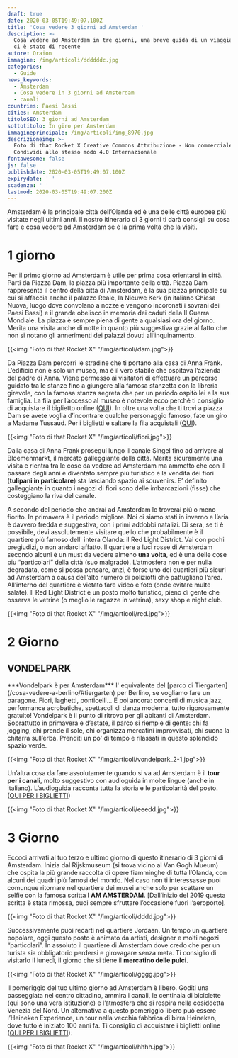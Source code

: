 ```yaml
---
draft: true
date: 2020-03-05T19:49:07.100Z
title: 'Cosa vedere 3 giorni ad Amsterdam '
description: >-
  Cosa vedere ad Amsterdam in tre giorni, una breve guida di un viaggiatore che
  ci è stato di recente
autore: Oraion
immagine: /img/articoli/ddddddc.jpg
categories:
  - Guide
news_keywords:
  - Amsterdam
  - Cosa vedere in 3 giorni ad Amsterdam
  - canali
countries: Paesi Bassi
cities: Amsterdam
titoloSEO: 3 giorni ad Amsterdam
sottotitolo: In giro per Amsterdam
immagineprincipale: /img/articoli/img_8970.jpg
descrizioneimg: >-
  Foto di that Rocket X Creative Commons Attribuzione - Non commerciale -
  Condividi allo stesso modo 4.0 Internazionale
fontawesome: false
js: false
publishdate: 2020-03-05T19:49:07.100Z
expirydate: ' '
scadenza: ' '
lastmod: 2020-03-05T19:49:07.200Z
---
```

Amsterdam è la principale città dell’Olanda ed è una delle città europee più visitate negli ultimi anni. Il nostro itinerario di 3 giorni ti darà consigli su cosa fare e cosa vedere ad Amsterdam se è la prima volta che la visiti.

<h1>1 giorno</h1>

Per il primo giorno ad Amsterdam è utile per prima cosa orientarsi in città. Parti da Piazza Dam, la piazza più importante della città. Piazza Dam rappresenta il centro della città di Amsterdam, è la sua piazza principale su cui si affaccia anche il palazzo Reale, la Nieuwe Kerk (in italiano Chiesa Nuova, luogo dove convolano a nozze e vengono incoronati i sovrani dei Paesi Bassi) e il grande obelisco in memoria dei caduti della II Guerra Mondiale. La piazza è sempre piena di gente a qualsiasi ora del giorno. Merita una visita anche di notte in quanto più suggestiva grazie al fatto che non si notano gli annerimenti dei palazzi dovuti all’inquinamento.

{{<img "Foto di that Rocket X" "/img/articoli/dam.jpg">}}

Da Piazza Dam percorri le stradine che ti portano alla casa di Anna Frank.  L’edificio non è solo un museo, ma è il vero stabile che ospitava l’azienda del padre di Anna. Viene permesso ai visitatori di effettuare un percorso guidato tra le stanze fino a giungere alla famosa stanzetta con la libreria girevole, con la famosa stanza segreta che per un periodo ospitò lei e la sua famiglia. La fila per l’accesso al museo è notevole ecco perché ti consiglio di acquistare il biglietto online ([QUI](https://www.getyourguide.com/amsterdam-l36/amsterdam-life-of-anne-frank-walking-tour-t250362/?partner_id=CSSHL9T&utm_medium=online_publisher&utm_source=thatrocketx@protonmail.com&placement=content-middle&cmp=amsterdam)).  In oltre una volta che ti trovi a piazza Dam se avete voglia d’incontrare qualche personaggio famoso, fate un giro a Madame Tussaud. Per i biglietti e saltare la fila acquistali ([QUI](https://www.getyourguide.com/amsterdam-l36/vip-fasttrack-entrance-madame-tussauds-amsterdam-t36506/?partner_id=CSSHL9T&utm_medium=online_publisher&utm_source=thatrocketx@protonmail.com&placement=content-middle&cmp=amsterdam)).

{{<img "Foto di that Rocket X" "/img/articoli/fiori.jpg">}}

Dalla casa di Anna Frank prosegui lungo il canale Singel fino ad arrivare al Bloemenmarkt, il mercato galleggiante della città. Merita sicuramente una visita e rientra tra le cose da vedere ad Amsterdam ma ammetto che con il passare degli anni è diventato sempre più turistico e la vendita dei fiori (**tulipani in particolare**) sta lasciando spazio ai souvenirs. E’ definito galleggiante in quanto i negozi di fiori sono delle imbarcazioni (fisse) che costeggiano la riva del canale.

A secondo del periodo che andrai ad Amsterdam lo troverai più o meno fiorito. In primavera è il periodo migliore. Noi ci siamo stati in inverno e l’aria è davvero fredda e suggestiva, con i primi addobbi natalizi. Di sera, se ti è possibile, devi assolutemente visitare quello che probabilmente è il quartiere più famoso dell' intera Olanda: il Red Light District. Vai con pochi pregiudizi, o non andarci affatto. Il quartiere a luci rosse di Amsterdam secondo alcuni è un must da vedere almeno **una volta**, ed è una delle cose piu “particolari” della città (suo malgrado). L’atmosfera non e per nulla degradata, come si possa pensare, anzi, è forse uno dei quartieri più sicuri ad Amsterdam a causa dell’alto numero di poliziotti che pattugliano l’area. All’interno del quartiere è vietato fare video e foto (onde evitare multe salate). Il Red Light District è un posto molto turistico, pieno di gente che osserva le vetrine (o meglio le ragazze in vetrina), sexy shop e night club.

{{<img "Foto di that Rocket X" "/img/articoli/red.jpg">}}

<h1>2 Giorno</h1>

<h2>VONDELPARK</h2>
***Vondelpark è per Amsterdam*** l' equivalente del [parco di Tiergarten](/cosa-vedere-a-berlino/#tiergarten) per Berlino, se vogliamo fare un paragone. Fiori, laghetti, ponticelli… E poi ancora: concerti di musica jazz, performance acrobatiche, spettacoli di danza moderna, tutto rigorosamente gratuito! Vondelpark è il punto di ritrovo per gli abitanti di Amsterdam. Soprattutto in primavera e d’estate, il parco si riempie di gente: chi fa jogging, chi prende il sole, chi organizza mercatini improvvisati, chi suona la chitarra sull’erba. Prenditi un po' di tempo e rilassati in questo splendido spazio verde.

{{<img "Foto di that Rocket X" "/img/articoli/vondelpark_2-1.jpg">}}

Un’altra cosa da fare assolutamente quando si va ad Amsterdam è il **tour per i canali**, molto suggestivo con audioguida in molte lingue (anche in italiano). L’audioguida racconta tutta la storia e le particolarità del posto. ([QUI PER I BIGLIETTI](https://www.getyourguide.com/amsterdam-l36/amsterdam-canal-cruise-t56671/?partner_id=CSSHL9T&utm_medium=online_publisher&utm_source=thatrocketx@protonmail.com&placement=content-middle&cmp=amsterdam/)) 

{{<img "Foto di that Rocket X" "/img/articoli/eeedd.jpg">}}

<h1>3 Giorno</h1>

Eccoci arrivati al tuo terzo e ultimo giorno di questo itinerario di 3 giorni di Amsterdam. Inizia dal Rijskmuseum (si trova vicino al Van Gogh Mueum) che ospita la più grande raccolta di opere fiamminghe di tutta l’Olanda, con alcuni dei quadri più famosi del mondo. Nel caso non ti interessasse puoi comunque ritornare nel quartiere dei musei anche solo per scattare un selfie con la famosa scritta **I AM AMSTERDAM**. \[Dall’inizio del 2019 questa scritta è stata rimossa, puoi sempre sfruttare l’occasione fuori l’aeroporto].

{{<img "Foto di that Rocket X" "/img/articoli/dddd.jpg">}}

Successivamente puoi recarti nel quartiere Jordaan. Un tempo un quartiere popolare, oggi questo posto è animato da artisti, designer e molti negozi “particolari”. In assoluto il quartiere di Amsterdam dove credo che per un turista sia obbligatorio perdersi e girovagare senza meta. Ti consiglio di visitarlo il lunedì, il giorno che si tiene il **mercatino delle pulci.**

{{<img "Foto di that Rocket X" "/img/articoli/gggg.jpg">}}

Il pomeriggio del tuo ultimo giorno ad Amsterdam è libero. Goditi una passeggiata nel centro cittadino, ammira i canali, le centinaia di biciclette (qui sono una vera istituzione) e l’atmosfera che si respira nella cosiddetta Venezia del Nord. Un alternativa a questo pomeriggio libero può essere l’Heineken Experience, un tour nella vecchia fabbrica di birra Heineken, dove tutto è iniziato 100 anni fa. Ti consiglio di acquistare i biglietti online ([QUI PER I BIGLIETTI](https://www.getyourguide.com/amsterdam-l36/heineken-experience-ticket-t205012/?partner_id=CSSHL9T&utm_medium=online_publisher&utm_source=thatrocketx@protonmail.com&placement=content-middle&cmp=amsterdam/)).

{{<img "Foto di that Rocket X"  "/img/articoli/hhhh.jpg">}}

